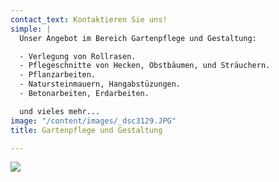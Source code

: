 ```yaml
---
contact_text: Kontaktieren Sie uns!
simple: |
  Unser Angebot im Bereich Gartenpflege und Gestaltung:

  - Verlegung von Rollrasen.
  - Pflegeschnitte von Hecken, Obstbäumen, und Sträuchern.
  - Pflanzarbeiten.
  - Natursteinmauern, Hangabstüzungen.
  - Betonarbeiten, Erdarbeiten.

  und vieles mehr...
image: "/content/images/_dsc3129.JPG"
title: Gartenpflege und Gestaltung

---
```

![](/content/images/_dsc3225.JPG)